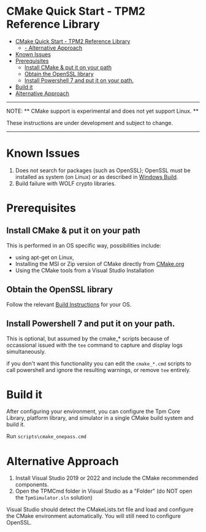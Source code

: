 # CMake Quick Start - TPM2 Reference Library

- [CMake Quick Start - TPM2 Reference Library](#cmake-quick-start---tpm2-reference-library)
  - [- Alternative Approach](#--alternative-approach)
- [Known Issues](#known-issues)
- [Prerequisites](#prerequisites)
  - [Install CMake & put it on your path](#install-cmake--put-it-on-your-path)
  - [Obtain the OpenSSL library](#obtain-the-openssl-library)
  - [Install Powershell 7 and put it on your path.](#install-powershell-7-and-put-it-on-your-path)
- [Build it](#build-it)
- [Alternative Approach](#alternative-approach)
---
NOTE: ** CMake support is experimental and does not yet support Linux. **

These instructions are under development and subject to change.

---

# Known Issues
1. Does not search for packages (such as OpenSSL); OpenSSL must be installed as
   system (on Linux) or as described in [Windows Build](Build.Windows.md).
2. Build failure with WOLF crypto libraries.

# Prerequisites

## Install CMake & put it on your path

This is performed in an OS specific way, possibilities include:
* using apt-get on Linux,
* Installing the MSI or Zip version of CMake directly from [CMake.org](https://cmake.org/download/)
* Using the CMake tools from a Visual Studio Installation

## Obtain the OpenSSL library

Follow the relevant [Build Instructions](../README.md#build-instructions) for your OS.

## Install Powershell 7 and put it on your path.

This is optional, but assumed by the cmake_* scripts because of occassional issued
with the `tee` command to capture and display logs simultaneously.

if you don't want this functionality you can edit the `cmake_*.cmd` scripts to call
powershell and ignore the resulting warnings, or remove `tee` entirely.

# Build it

After configuring your environment, you can configure the Tpm Core Library, platform
library, and simulator in a single CMake build system and build it.

Run `scripts\cmake_onepass.cmd`

# Alternative Approach

1. Install Visual Studio 2019 or 2022 and include the CMake recommended components.
2. Open the TPMCmd folder in Visual Studio as a "Folder" (do NOT open the `TpmSimulator.sln` solution)

Visual Studio should detect the CMakeLists.txt file and load and configure the CMake
environment automatically.  You will still need to configure OpenSSL.
